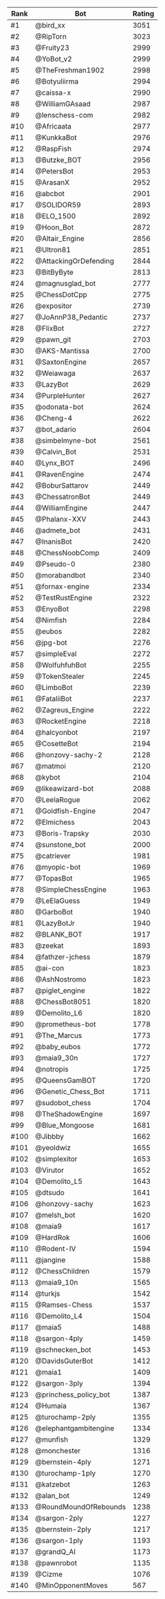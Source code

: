 Rank|Bot|Rating
---|---|---
#1|@bird_xx|3051
#2|@RipTorn|3023
#3|@Fruity23|2999
#4|@YoBot_v2|2999
#5|@TheFreshman1902|2998
#6|@Botyuliirma|2994
#7|@caissa-x|2990
#8|@WilliamGAsaad|2987
#9|@lenschess-com|2982
#10|@Africaata|2977
#11|@KunkkaBot|2976
#12|@RaspFish|2974
#13|@Butzke_BOT|2956
#14|@PetersBot|2953
#15|@ArasanX|2952
#16|@abcbot|2901
#17|@SOLIDOR59|2893
#18|@ELO_1500|2892
#19|@Hoon_Bot|2872
#20|@Altair_Engine|2856
#21|@Ultron81|2851
#22|@AttackingOrDefending|2844
#23|@BitByByte|2813
#24|@magnusglad_bot|2777
#25|@ChessDotCpp|2775
#26|@expositor|2739
#27|@JoAnnP38_Pedantic|2737
#28|@FlixBot|2727
#29|@pawn_git|2703
#30|@AKS-Mantissa|2700
#31|@SaxtonEngine|2657
#32|@Weiawaga|2637
#33|@LazyBot|2629
#34|@PurpleHunter|2627
#35|@odonata-bot|2624
#36|@Cheng-4|2622
#37|@bot_adario|2604
#38|@simbelmyne-bot|2561
#39|@Calvin_Bot|2531
#40|@Lynx_BOT|2496
#41|@RavenEngine|2474
#42|@BoburSattarov|2449
#43|@ChessatronBot|2449
#44|@WilliamEngine|2447
#45|@Phalanx-XXV|2443
#46|@admete_bot|2431
#47|@InanisBot|2420
#48|@ChessNoobComp|2409
#49|@Pseudo-0|2380
#50|@morabandbot|2340
#51|@fornax-engine|2334
#52|@TestRustEngine|2322
#53|@EnyoBot|2298
#54|@Nimfish|2284
#55|@eubos|2282
#56|@jpg-bot|2276
#57|@simpleEval|2272
#58|@WolfuhfuhBot|2255
#59|@TokenStealer|2245
#60|@LimboBot|2239
#61|@FataliiBot|2237
#62|@Zagreus_Engine|2222
#63|@RocketEngine|2218
#64|@halcyonbot|2197
#65|@CosetteBot|2194
#66|@honzovy-sachy-2|2128
#67|@matmoi|2120
#68|@kybot|2104
#69|@likeawizard-bot|2088
#70|@LeelaRogue|2062
#71|@Goldfish-Engine|2047
#72|@Elmichess|2043
#73|@Boris-Trapsky|2030
#74|@sunstone_bot|2000
#75|@catriever|1981
#76|@myopic-bot|1969
#77|@TopasBot|1965
#78|@SimpleChessEngine|1963
#79|@LeElaGuess|1949
#80|@GarboBot|1940
#81|@LazyBotJr|1940
#82|@BLANK_BOT|1917
#83|@zeekat|1893
#84|@fathzer-jchess|1879
#85|@ai-con|1823
#86|@AshNostromo|1823
#87|@piglet_engine|1822
#88|@ChessBot8051|1820
#89|@Demolito_L6|1820
#90|@prometheus-bot|1778
#91|@The_Marcus|1773
#92|@baby_eubos|1772
#93|@maia9_30n|1727
#94|@notropis|1725
#95|@QueensGamBOT|1720
#96|@Genetic_Chess_Bot|1711
#97|@sudobot_chess|1704
#98|@TheShadowEngine|1697
#99|@Blue_Mongoose|1681
#100|@Jibbby|1662
#101|@yeoldwiz|1655
#102|@simplexitor|1653
#103|@Virutor|1652
#104|@Demolito_L5|1643
#105|@dtsudo|1641
#106|@honzovy-sachy|1623
#107|@melsh_bot|1620
#108|@maia9|1617
#109|@HardRok|1606
#110|@Rodent-IV|1594
#111|@jangine|1588
#112|@ChessChildren|1579
#113|@maia9_10n|1565
#114|@turkjs|1542
#115|@Ramses-Chess|1537
#116|@Demolito_L4|1504
#117|@maia5|1488
#118|@sargon-4ply|1459
#119|@schnecken_bot|1453
#120|@DavidsGuterBot|1412
#121|@maia1|1409
#122|@sargon-3ply|1394
#123|@princhess_policy_bot|1387
#124|@Humaia|1367
#125|@turochamp-2ply|1355
#126|@elephantgambitengine|1334
#127|@munfish|1329
#128|@monchester|1316
#129|@bernstein-4ply|1271
#130|@turochamp-1ply|1270
#131|@katzebot|1263
#132|@alan_bot|1249
#133|@RoundMoundOfRebounds|1238
#134|@sargon-2ply|1227
#135|@bernstein-2ply|1217
#136|@sargon-1ply|1193
#137|@grandQ_AI|1173
#138|@pawnrobot|1135
#139|@Cizme|1076
#140|@MinOpponentMoves|567

